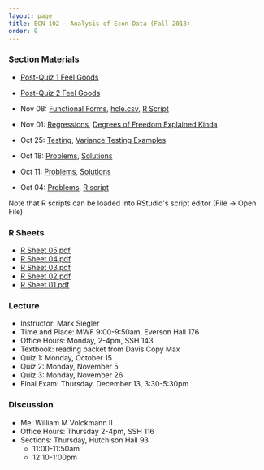 ```yaml
---
layout: page
title: ECN 102 - Analysis of Econ Data (Fall 2018)
order: 9
---
```



### Section Materials
* [Post-Quiz 1 Feel Goods](https://youtu.be/_reps5BBHTs)
* [Post-Quiz 2 Feel Goods](https://youtu.be/zvEWFjWfqiU)

* Nov 08: [Functional Forms](Discussion-06.pdf), [hcle.csv](hcle.csv), [R Script](hcle.R)
* Nov 01: [Regressions](Discussion-05.pdf), [Degrees of Freedom Explained Kinda](df.pdf)
* Oct 25: [Testing](Discussion-04.pdf), [Variance Testing Examples](chiandFexamples.pdf)
* Oct 18: [Problems](Discussion-03.pdf), [Solutions](Discussion-03-ans.pdf)
* Oct 11: [Problems](Discussion-02.pdf), [Solutions](Discussion-02-ans.pdf)
* Oct 04: [Problems](Discussion-01.pdf), [R script](discussion-01.R)

Note that R scripts can be loaded into RStudio's script editor (File -> Open File)


### R Sheets
* [R Sheet 05.pdf](Rsheet-05.pdf)
* [R Sheet 04.pdf](Rsheet-04.pdf)
* [R Sheet 03.pdf](Rsheet-03.pdf)
* [R Sheet 02.pdf](Rsheet-02.pdf)
* [R Sheet 01.pdf](Rsheet-01.pdf)


### Lecture
* Instructor: Mark Siegler
* Time and Place: MWF 9:00-9:50am, Everson Hall 176
* Office Hours: Monday, 2-4pm, SSH 143
* Textbook: reading packet from Davis Copy Max
* Quiz 1: Monday, October 15
* Quiz 2: Monday, November 5
* Quiz 3: Monday, November 26
* Final Exam: Thursday, December 13, 3:30-5:30pm


### Discussion
* Me: William M Volckmann II
* Office Hours: Thursday 2-4pm, SSH 116
* Sections: Thursday, Hutchison Hall 93
  * 11:00-11:50am
  * 12:10-1:00pm
